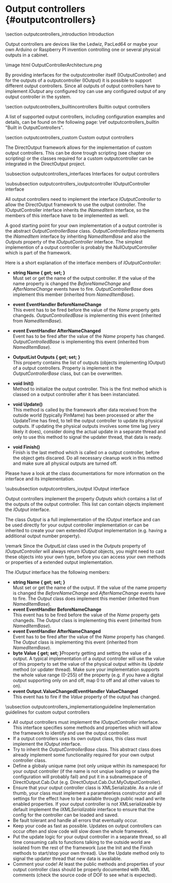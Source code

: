 ﻿Output controllers {#outputcontrollers}
==================

\section outputcontrollers_introduction Introduction 

Output controllers are devices like the Ledwiz, PacLed64 or maybe your own Arduino or Raspberry PI invention controlling one or several physical outputs in a cabinet.  

\image html OutputControllerArchitecture.png

By providing interfaces for the outputcontroller itself (IOutputController) and for the outputs of a outputcontroller (IOutput) it is possible to support different output controllers. Since all outputs of output controllers have to implement _IOutput_ any configured toy can use any configured output of any output controller in the system.


\section outputcontrollers_builtincontrollers Builtin output controllers 

A list of supported output controllers, including configuration examples and details, can be found on the following page: \ref outputcontrollers_builtin "Built in OutputControllers".


\section outputcontrollers_custom Custom output controllers 

The DirectOutput framework allows for the implementation of custom output controllers. This can be done trough scripting (see chapter on scripting) or the classes required for a custom outputcontroller can be integrated in the DirectOutput project. 

\subsection outputcontrollers_interfaces Interfaces for output controllers

\subsubsection outputcontrollers_ioutputcontroller IOutputController interface

All output controllers need to implement the interface _IOutputController_ to allow the DirectOutput framework to use the output controller. The IOutputController interface inherits the _INamedItem_ interface, so the members of this interface have to be implemented as well.

A good starting point for your own implementation of a output controller is the abstract _OutputControllerBase_ class. _OutputControllerBase_ implements the _INamedItem_ interface by inheriting _NamedItemBase_ and also the _Outputs_ property of the _IOutputController_ interface. The simplest implemention of a output controller is probably the NullOutputController which is part of the framework.

Here is a short explanation of the interface members of _IOutputController_:

- <b>string Name { get; set; }</b><br/>Must set or get the name of the output controller. If the value of the name property is changed the _BeforeNameChange_ and _AfterNameChange_ events have to fire. _OutputControllerBase_ does implement this member (inherited from _NamedItemBase_).
- <b>event EventHandler<NameChangeEventArgs> BeforeNameChange</b><br/>This event has to be fired before the value of the _Name_ property gets changeds. _OutputControlledBase_ is implementing this event (inherited from _NamedItemBase_). 
- <b>event EventHandler<NameChangeEventArgs> AfterNameChanged</b><br/>Event has to be fired after the value of the _Name_ property has changed.  _OutputControlledBase_ is implementing this event (inherited from _NamedItemBase_). 

- <b>OutputList Outputs { get; set; }</b><br/>This property contains the list of outputs (objects implementing IOutput) of a output controllers. Property is implement in the _OutputControllerBase_ class, but can be overwritten.
- <b>void Init()</b><br/>Method to initialize the output controller. This is the first method which is classed on a output controller after it has been instanciated.
- <b>void Update()</b><br/>This method is called by the framework after data received from the outside world (typically PinMame) has been processed or after the UpdateTime has fired, to tell the output controller to update its physical outputs. If updating the physical outputs involves some time lag (very likely it does), consider doing the actual update in a separate thread and only to use this method to signal the updater thread, that data is ready.
- <b>void Finish()</b><br/>Finish is the last method which is called on a output controller, before the object gets discared. Do all necessary cleanup work in this method and make sure all physical outputs are turned off.

Please have a look at the class documentations for more information on the interface and its implementation.


\subsubsection outputcontrollers_ioutput IOutput interface

Output controllers implement the property _Outputs_ which contains a list of the outputs of the output controller. This list can contain objects implement the _IOutput_ interface.

The class _Output_ is a full implementation of the _IOutput_ interface and can be used directly for your output controller implementation or can be inherited to create your own extended _IOutput_ implementation (e.g. having a additional output number property).

\remark Since the _OutputList_ class used in the _Outputs_ property of _IOutputController_ will always return _IOutput_ objects, you might need to cast these objects into your own type, before you can access your own methods or properties of a extended output implementation.

The _IOutput_ interface has the following members:

- <b>string Name { get; set; }</b><br/>Must set or get the name of the output. If the value of the name property is changed the _BeforeNameChange_ and _AfterNameChange_ events have to fire. The _Output_ class does implement this member (inherited from _NamedItemBase_).
- <b>event EventHandler<NameChangeEventArgs> BeforeNameChange</b><br/>This event has to be fired before the value of the _Name_ property gets changeds. The _Output_ class is implementing this event (inherited from _NamedItemBase_). 
- <b>event EventHandler<NameChangeEventArgs> AfterNameChanged</b><br/>Event has to be fired after the value of the _Name_ property has changed. The _Output_ class is implementing this event (inherited from _NamedItemBase_). 
- <b>byte Value { get; set; }</b>Property getting and setting the value of a output. A typical implementation of a output controller will use the value of this property to set the value of the physical output within its _Update_ method (or updater thread). Make sure your implementation supports the whole value range (0-255) of the property (e.g. if you have a digital output supporting only on and off, map 0 to off and all other values to on).
- <b>event Output.ValueChangedEventHandler ValueChanged</b><br/>This event has to fire if the _Value_ property of the output has changed.

\subsection outputcontrollers_implementationguideline  Implementation guidelines for custom output controllers

* All output controllers must implement the _IOutputController_ interface. This interface specifies some methods and properties which will allow the framework to identify and use the output controller.
* If a output controllers uses its own output class, this class must implement the _IOutput_ interface.
* Try to inherit the _OutputControllerBase_ class. This abstract class does already implement some functionality required for your own output controller class.
* Define a globaly unique name (not only unique within its namespace) for your output controller (if the name is not unqiue loading or saving the configuration will probably fail) and put it in a subnamespace of DirectOutput.Cab.Out (e.g. DirectOutput.Cab.Out.MyOutputController).
* Ensure that your output controller class is XMLSerializable. As a rule of thumb, your class must implement a paramaterless constructor and all settings for the effect have to be available through public read and write enabled properties. If your output controller is not XMLserializeable by default implement the _IXMLSerializable_ interface to ensure that the config for the controller can be loaded and saved.
* Be fault tolerant and handle all errors that eventually occur.
* Keep your code as fast as possible. Updates on output controllers can occur often and slow code will slow down the whole framework. 
* Put the update logic for your output controller in a separate thread, so all time consuming calls to functions talking to the outside world are isolated from the rest of the framework (use the Init and the Finish methods to start/stop your own thread). Use the Update method only to signal the updater thread that new data is available. 
* Comment your code! At least the public methods and properties of your output controller class should be properly documented with XML comments (check the source code of DOF to see what is expected).
